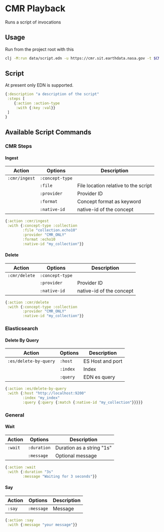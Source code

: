 # CMR Playback

Runs a script of invocations

## Usage

Run from the project root with this

```bash
clj -M:run data/script.edn -u https://cmr.sit.earthdata.nasa.gov -t $CMR_AUTH_HEADER_SIT
```

## Script

At present only EDN is supported.

```clojure
{:description "a description of the script"
 :steps [
    {:action :action-type
     :with {:key :val}}
 ]
}
```

## Available Script Commands

### CMR Steps

#### Ingest
| Action        | Options         | Description                          |
|---------------|-----------------|--------------------------------------|
| `:cmr/ingest` | `:concept-type` |                                      |
|               | `:file`         | File location relative to the script |
|               | `:provider`     | Provider ID                          |
|               | `:format`       | Concept format as keyword            |
|               | `:native-id`    | native-id of the concept             |

```clojure
{:action :cmr/ingest
 :with {:concept-type :collection
        :file "collection.echo10"
        :provider "CMR_ONLY"
        :format :echo10
        :native-id "my_collection"}}
```

#### Delete
| Action        | Options         | Description                          |
|---------------|-----------------|--------------------------------------|
| `:cmr/delete` | `:concept-type` |                                      |
|               | `:provider`     | Provider ID                          |
|               | `:native-id`    | native-id of the concept             |

```clojure
{:action :cmr/delete
 :with {:concept-type :collection
        :provider "CMR_ONLY"
        :native-id "my_collection"}}
```

### Elasticsearch

#### Delete By Query
| Action                | Options  | Description      |
|-----------------------|----------|------------------|
| `:es/delete-by-query` | `:host`  | ES Host and port |
|                       | `:index` | Index            |
|                       | `:query` | EDN es query     |

```clojure
{:action :es/delete-by-query
 :with {:host "http://localhost:9200"
        :index "my_index"
        :query {:query {:match {:native-id "my_collection"}}}}}
```

### General

#### Wait

| Action  | Options     | Description               |
|---------|-------------|---------------------------|
| `:wait` | `:duration` | Duration as a string "1s" |
|         | `:message`  | Optional message          |

```clojure
{:action :wait
 :with {:duration "3s"
        :message "Waiting for 3 seconds"}}
```

#### Say

| Action | Options    | Description |
|--------|------------|-------------|
| `:say` | `:message` | Message     |

```clojure
{:action :say
 :with {:message "your message"}}
```
